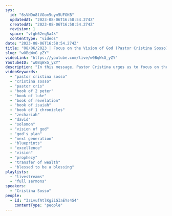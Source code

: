 ```yaml
---
sys:
  id: "6sVNDo8lVGom5uym5UFOKB"
  updatedAt: "2023-08-06T16:58:54.274Z"
  createdAt: "2023-08-06T16:58:54.274Z"
  revision: 1
  space: "vfgh62eq5a4k"
  contentType: "videos"
date: "2023-08-06T16:58:54.274Z"
title: "08/06/2023 | Focus on the Vision of God (Pastor Cristina Sosso)"
slug: "w0BqWxG_yZY"
videoLink: "https://youtube.com/live/w0BqWxG_yZY"
YoutubeID: "w0BqWxG_yZY"
description: "In this message, Pastor Cristina urges us to focus on the vision God has given us. Just like in II Chronicles when God gave David the exact instructions and specifications for the temple of the Lord, God will also give us the precise blueprints for what He has called us to do. And just like with David and the temple, the vision is being passed down to the next generation to finish. Do not dwell on the mistakes of the past, but do whatever you have been given now in complete excellence, no matter how small the task. Let us delay no longer! Let us focus on the vision of God! This sermon was delivered at Freedom Fellowship Church International in San Antonio, TX  by Pastor Cristina Sosso on August 6, 2023."
videoKeywords:
  - "pastor cristina sosso"
  - "cristina sosso"
  - "pastor cris"
  - "book of 2 peter"
  - "book of luke"
  - "book of revelation"
  - "book of isaiah"
  - "book of 1 chronicles"
  - "zechariah"
  - "david"
  - "solomon"
  - "vision of god"
  - "god's plan"
  - "next generation"
  - "blueprints"
  - "excellence"
  - "vision"
  - "prophecy"
  - "transfer of wealth"
  - "blessed to be a blessing"
playlists:
  - "livestreams"
  - "full sermons"
speakers:
  - "Cristina Sosso"
people:
  - id: "3zLvufAtlKgiiGIaEYs4S4"
    contentType: "people"
---
```

